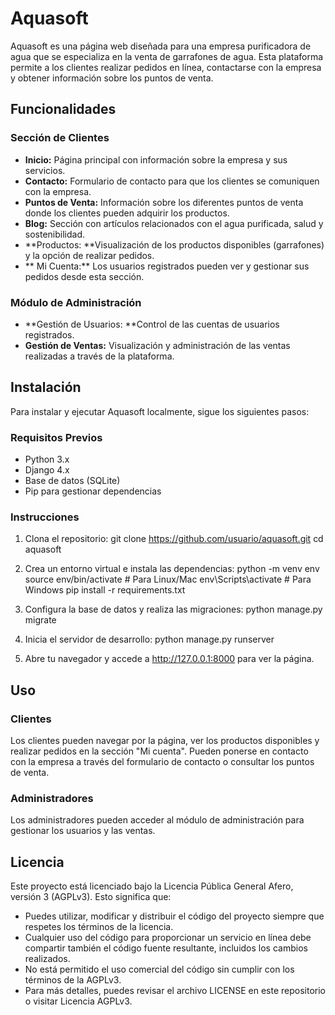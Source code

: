 # Aquasoft
Aquasoft es una página web diseñada para una empresa purificadora de agua que se especializa en la venta de garrafones de agua. Esta plataforma permite a los clientes realizar pedidos en línea, contactarse con la empresa y obtener información sobre los puntos de venta. 

## Funcionalidades
### Sección de Clientes
-   **Inicio:** Página principal con información sobre la empresa y sus servicios.
-   **Contacto:** Formulario de contacto para que los clientes se comuniquen con la empresa.
-   **Puntos de Venta:** Información sobre los diferentes puntos de venta donde los clientes pueden adquirir los productos.
-   **Blog:** Sección con artículos relacionados con el agua purificada, salud y sostenibilidad.
-   **Productos: **Visualización de los productos disponibles (garrafones) y la opción de realizar pedidos.
-  ** Mi Cuenta:** Los usuarios registrados pueden ver y gestionar sus pedidos desde esta sección.

### Módulo de Administración
- **Gestión de Usuarios: **Control de las cuentas de usuarios registrados.
-   **Gestión de Ventas:** Visualización y administración de las ventas realizadas a través de la plataforma.

## Instalación
Para instalar y ejecutar Aquasoft localmente, sigue los siguientes pasos:
###   Requisitos Previos
- Python 3.x
-    Django 4.x
-    Base de datos (SQLite)
-    Pip para gestionar dependencias

### Instrucciones  
   1. Clona el repositorio:
		  git clone https://github.com/usuario/aquasoft.git
		  cd aquasoft
      
   2. Crea un entorno virtual e instala las dependencias:
		  python -m venv env
		  source env/bin/activate  # Para Linux/Mac
		  env\Scripts\activate  # Para Windows
		  pip install -r requirements.txt
      
   3. Configura la base de datos y realiza las migraciones:
      	python manage.py migrate
        
   4. Inicia el servidor de desarrollo:
      	python manage.py runserver
      
   5. Abre tu navegador y accede a http://127.0.0.1:8000 para ver la página.

## Uso
### Clientes
Los clientes pueden navegar por la página, ver los productos disponibles y realizar pedidos en la sección "Mi cuenta". Pueden ponerse en contacto con la empresa a través del formulario de contacto o consultar los puntos de venta.

### Administradores
Los administradores pueden acceder al módulo de administración para gestionar los usuarios y las ventas.

## Licencia
Este proyecto está licenciado bajo la Licencia Pública General Afero, versión 3 (AGPLv3). Esto significa que:
- Puedes utilizar, modificar y distribuir el código del proyecto siempre que respetes los términos de la licencia.
- Cualquier uso del código para proporcionar un servicio en línea debe compartir también el código fuente resultante, incluidos los cambios realizados.
- No está permitido el uso comercial del código sin cumplir con los términos de la AGPLv3.
- Para más detalles, puedes revisar el archivo LICENSE en este repositorio o visitar Licencia AGPLv3.

      
